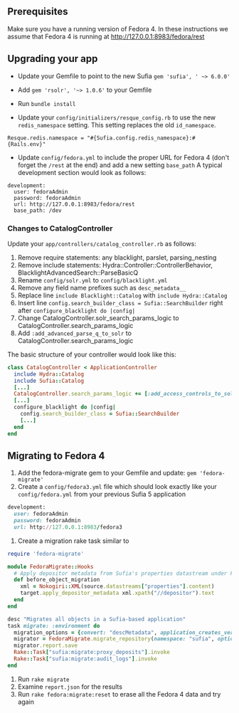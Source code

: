 ## Prerequisites
Make sure you have a running version of Fedora 4. In these instructions we assume that Fedora 4 is running at http://127.0.0.1:8983/fedora/rest

## Upgrading your app
* Update your Gemfile to point to the new Sufia 
`gem 'sufia', ' ~> 6.0.0'`

* Add `gem 'rsolr', '~> 1.0.6'` to your Gemfile

* Run `bundle install`

* Update your `config/initializers/resque_config.rb` to use the new `redis_namespace` setting. This setting replaces the old `id_namespace`. 

```Resque.redis.namespace = "#{Sufia.config.redis_namespace}:#{Rails.env}"```

* Update `config/fedora.yml` to include the proper URL for Fedora 4 (don't forget the `/rest` at the end) and add a new setting `base_path` A typical development section would look as follows:

```
development:
  user: fedoraAdmin
  password: fedoraAdmin
  url: http://127.0.0.1:8983/fedora/rest
  base_path: /dev
```

### Changes to CatalogController

Update your `app/controllers/catalog_controller.rb` as follows: 

1. Remove require statements: any blacklight, parslet, parsing_nesting
1. Remove include statements: Hydra::Controller::ControllerBehavior, BlacklightAdvancedSearch::ParseBasicQ
1. Rename `config/solr.yml` to `config/blacklight.yml`
1. Remove any field name prefixes such as `desc_metadata__`
1. Replace line `include Blacklight::Catalog` with `include Hydra::Catalog`
1. Insert line `config.search_builder_class = Sufia::SearchBuilder` right after `configure_blacklight do |config|`
1. Change CatalogController.solr_search_params_logic to CatalogController.search_params_logic
1. Add `:add_advanced_parse_q_to_solr` to CatalogController.search_params_logic

The basic structure of your controller would look like this: 
``` ruby
class CatalogController < ApplicationController
  include Hydra::Catalog
  include Sufia::Catalog
  [...]
  CatalogController.search_params_logic += [:add_access_controls_to_solr_params, :add_advanced_parse_q_to_solr]
  [...]
  configure_blacklight do |config|
    config.search_builder_class = Sufia::SearchBuilder
    [...]
  end
end
```

## Migrating to Fedora 4
1. Add the fedora-migrate gem to your Gemfile and update: `gem 'fedora-migrate'`
1. Create a `config/fedora3.yml` file which should look exactly like your `config/fedora.yml` from your previous Sufia 5 application
``` ruby
development:
  user: fedoraAdmin
  password: fedoraAdmin
  url: http://127.0.0.1:8983/fedora3
```
1. Create a migration rake task similar to
``` ruby
require 'fedora-migrate'

module FedoraMigrate::Hooks
  # Apply depositor metadata from Sufia's properties datastream under Fedora 3
  def before_object_migration
    xml = Nokogiri::XML(source.datastreams["properties"].content)
    target.apply_depositor_metadata xml.xpath("//depositor").text
  end
end

desc "Migrates all objects in a Sufia-based application"
task migrate: :environment do
  migration_options = {convert: "descMetadata", application_creates_versions: true}
  migrator = FedoraMigrate.migrate_repository(namespace: "sufia", options: migration_options )
  migrator.report.save
  Rake::Task["sufia:migrate:proxy_deposits"].invoke
  Rake::Task["sufia:migrate:audit_logs"].invoke
end
```
1. Run `rake migrate`
1. Examine `report.json` for the results
1. Run `rake fedora:migrate:reset` to erase all the Fedora 4 data and try again

